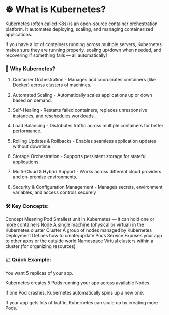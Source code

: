 
#  ☸️ What is Kubernetes?

Kubernetes (often called K8s) is an open-source container orchestration platform.
It automates deploying, scaling, and managing containerized applications.

If you have a lot of containers running across multiple servers, Kubernetes makes sure they are running properly, scaling up/down when needed, and recovering if something fails — all automatically!

### 🌟 Why Kubernetes?

1. Container Orchestration - Manages and coordinates containers (like Docker) across clusters of machines.

2. Automated Scaling - Automatically scales applications up or down based on demand.

3. Self-Healing - Restarts failed containers, replaces unresponsive instances, and reschedules workloads.

4. Load Balancing - Distributes traffic across multiple containers for better performance.

5. Rolling Updates & Rollbacks - Enables seamless application updates without downtime.

6. Storage Orchestration - Supports persistent storage for stateful applications.

7. Multi-Cloud & Hybrid Support - Works across different cloud providers and on-premise environments.

8. Security & Configuration Management - Manages secrets, environment variables, and access controls securely

### 🛠️ Key Concepts:


Concept	Meaning
Pod	Smallest unit in Kubernetes — it can hold one or more containers
Node	A single machine (physical or virtual) in the Kubernetes cluster
Cluster	A group of nodes managed by Kubernetes
Deployment	Defines how to create/update Pods
Service	Exposes your app to other apps or the outside world
Namespace	Virtual clusters within a cluster (for organizing resources)

### 📈 Quick Example:

You want 5 replicas of your app.

Kubernetes creates 5 Pods running your app across available Nodes.

If one Pod crashes, Kubernetes automatically spins up a new one.

If your app gets lots of traffic, Kubernetes can scale up by creating more Pods.


